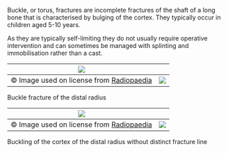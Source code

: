 Buckle, or torus, fractures are incomplete fractures of the shaft of a long bone that is characterised by bulging of the cortex. They typically occur in children aged 5\-10 years.  
  
As they are typically self\-limiting they do not usually require operative intervention and can sometimes be managed with splinting and immobilisation rather than a cast.  
  


| [![](https://d32xxyeh8kfs8k.cloudfront.net/images_Passmedicine/xrb227.jpg)](https://d32xxyeh8kfs8k.cloudfront.net/images_Passmedicine/xrb227b.jpg) | |
| --- | --- |
| © Image used on license from [Radiopaedia](http://www.radiopaedia.org/) | [![](https://d32xxyeh8kfs8k.cloudfront.net/css/images/mag_glass.png)](https://d32xxyeh8kfs8k.cloudfront.net/images_Passmedicine/xrb227b.jpg) |

Buckle fracture of the distal radius  


| [![](https://d32xxyeh8kfs8k.cloudfront.net/images_Passmedicine/xrb228.jpg)](https://d32xxyeh8kfs8k.cloudfront.net/images_Passmedicine/xrb228b.jpg) | |
| --- | --- |
| © Image used on license from [Radiopaedia](http://www.radiopaedia.org/) | [![](https://d32xxyeh8kfs8k.cloudfront.net/css/images/mag_glass.png)](https://d32xxyeh8kfs8k.cloudfront.net/images_Passmedicine/xrb228b.jpg) |

Buckling of the cortex of the distal radius without distinct fracture line